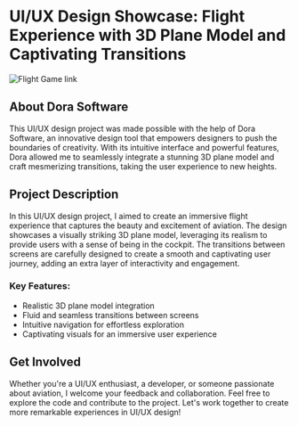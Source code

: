 # UI/UX Design Showcase: Flight Experience with 3D Plane Model and Captivating Transitions

![Flight Game link](https://vrlpxxkv.dora.run/)

## About Dora Software

This UI/UX design project was made possible with the help of Dora Software, an innovative design tool that empowers designers to push the boundaries of creativity. With its intuitive interface and powerful features, Dora allowed me to seamlessly integrate a stunning 3D plane model and craft mesmerizing transitions, taking the user experience to new heights.

## Project Description

In this UI/UX design project, I aimed to create an immersive flight experience that captures the beauty and excitement of aviation. The design showcases a visually striking 3D plane model, leveraging its realism to provide users with a sense of being in the cockpit. The transitions between screens are carefully designed to create a smooth and captivating user journey, adding an extra layer of interactivity and engagement.

### Key Features:
- Realistic 3D plane model integration
- Fluid and seamless transitions between screens
- Intuitive navigation for effortless exploration
- Captivating visuals for an immersive user experience

## Get Involved

Whether you're a UI/UX enthusiast, a developer, or someone passionate about aviation, I welcome your feedback and collaboration. Feel free to explore the code and contribute to the project. Let's work together to create more remarkable experiences in UI/UX design!


